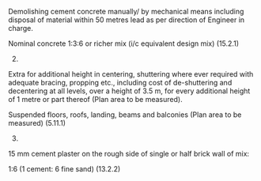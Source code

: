 Demolishing cement concrete manually/ by mechanical means including disposal of material within 50 metres lead as per direction of Engineer in charge.

Nominal concrete 1:3:6 or richer mix (i/c equivalent design mix) (15.2.1)

2.

Extra for additional height in centering, shuttering where ever required with adequate bracing, propping etc., including cost of de-shuttering and decentering at all levels, over a height of 3.5 m, for every additional height of 1 metre or part thereof (Plan area to be measured).

Suspended floors, roofs, landing, beams and balconies (Plan area to be measured) (5.11.1)

3.

15 mm cement plaster on the rough side of single or half brick wall of mix:

1:6 (1 cement: 6 fine sand) (13.2.2)
